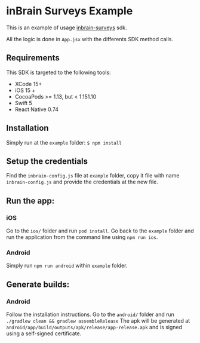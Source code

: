 
# inBrain Surveys Example
This is an example of usage [inbrain-surveys](https://www.npmjs.com/package/inbrain-surveys) sdk.

All the logic is done in `App.jsx` with the differents SDK method calls. 

## Requirements
This SDK is targeted to the following tools:
- XCode 15+
- iOS 15 +
- CocoaPods >= 1.13, but < 1.151.10
- Swift 5
- React Native 0.74

## Installation
Simply run at the `example` folder: 
`$ npm install`

## Setup the credentials
Find the `inbrain-config.js` file at `example` folder, copy it file with name `inbrain-config.js` and provide the credentials at the new file.


## Run the app:

### iOS
Go to the `ios/` folder and run `pod install`.
Go back to the `example` folder and run the application from the command line using `npm run ios`.

### Android
Simply run `npm run android` within `example` folder.

## Generate builds:

### Android
Follow the installation instructions. Go to the `android/` folder and run `./gradlew clean && gradlew assembleRelease`
The apk will be generated at `android/app/build/outputs/apk/release/app-release.apk` and is signed using a self-signed certificate.
